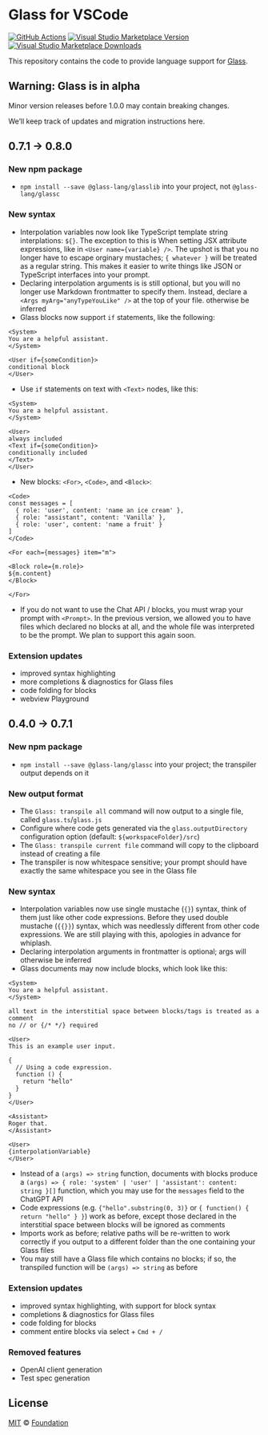 # Glass for VSCode

[![GitHub Actions](https://github.com/foundation-ui/glass/workflows/main/badge.svg)](https://github.com/foundation-ui/glass/actions/workflows/main.yml)
[![Visual Studio Marketplace Version](https://img.shields.io/visual-studio-marketplace/v/foundation.vscode-glass)](https://marketplace.visualstudio.com/items?itemName=foundation.vscode-glass)
[![Visual Studio Marketplace Downloads](https://img.shields.io/visual-studio-marketplace/d/foundation.vscode-glass)](https://marketplace.visualstudio.com/items?itemName=foundation.vscode-glass)

This repository contains the code to provide language support for [Glass](https://www.glass-lang.com).

## Warning: Glass is in alpha

Minor version releases before 1.0.0 may contain breaking changes.

We’ll keep track of updates and migration instructions here.

## 0.7.1 -> 0.8.0

### New npm package

- `npm install --save @glass-lang/glasslib` into your project, not `@glass-lang/glassc`

### New syntax

- Interpolation variables now look like TypeScript template string interplations: `${}`.
  The exception to this is When setting JSX attribute expressions, like in `<User name={variable} />`.
  The upshot is that you no longer have to escape orginary mustaches; `{ whatever }` will be treated
  as a regular string. This makes it easier to write things like JSON or TypeScript interfaces into your prompt.
- Declaring interpolation arguments is is still optional, but you will no longer use Markdown frontmatter to specify them.
  Instead, declare a `<Args myArg="anyTypeYouLike" />` at the top of your file.
  otherwise be inferred
- Glass blocks now support `if` statements, like the following:

```glass
<System>
You are a helpful assistant.
</System>

<User if={someCondition}>
conditional block
</User>
```

- Use `if` statements on text with `<Text>` nodes, like this:

```glass
<System>
You are a helpful assistant.
</System>

<User>
always included
<Text if={someCondition}>
conditionally included
</Text>
</User>
```

- New blocks: `<For>`, `<Code>`, and `<Block>`:

```glass
<Code>
const messages = [
  { role: 'user', content: 'name an ice cream' },
  { role: "assistant", content: 'Vanilla' },
  { role: 'user', content: 'name a fruit' }
]
</Code>

<For each={messages} item="m">

<Block role={m.role}>
${m.content}
</Block>

</For>
```

- If you do not want to use the Chat API / blocks, you must wrap your prompt with `<Prompt>`.
  In the previous version, we allowed you to have files which declared no blocks at all, and the whole file was interpreted
  to be the prompt. We plan to support this again soon.

### Extension updates

- improved syntax highlighting
- more completions & diagnostics for Glass files
- code folding for blocks
- webview Playground

## 0.4.0 -> 0.7.1

### New npm package

- `npm install --save @glass-lang/glassc` into your project;
  the transpiler output depends on it

### New output format

- The `Glass: transpile all` command will now output to a single file,
  called `glass.ts`/`glass.js`
- Configure where code gets generated via the `glass.outputDirectory`
  configuration option (default: `${workspaceFolder}/src`)
- The `Glass: transpile current file` command will copy to the clipboard
  instead of creating a file
- The transpiler is now whitespace sensitive; your prompt should have exactly
  the same whitespace you see in the Glass file

### New syntax

- Interpolation variables now use single mustache (`{}`) syntax, think of
  them just like other code expressions. Before they used double mustache
  (`{{}}`) syntax, which was needlessly different from other code expressions.
  We are still playing with this, apologies in advance for whiplash.
- Declaring interpolation arguments in frontmatter is optional; args will
  otherwise be inferred
- Glass documents may now include blocks, which look like this:

```glass
<System>
You are a helpful assistant.
</System>

all text in the interstitial space between blocks/tags is treated as a comment
no // or {/* */} required

<User>
This is an example user input.

{
  // Using a code expression.
  function () {
    return "hello"
  }
}
</User>

<Assistant>
Roger that.
</Assistant>

<User>
{interpolationVariable}
</User>
```

- Instead of a `(args) => string` function, documents with blocks produce a
  `(args) => { role: 'system' | 'user' | 'assistant': content: string }[]`
  function, which you may use for the `messages` field to the ChatGPT API
- Code expressions (e.g. `{"hello".substring(0, 3)}` or
  `{ function() { return "hello" } }`) work as before, except those declared
  in the interstitial space between blocks will be ignored as comments
- Imports work as before; relative paths will be re-written to work correctly
  if you output to a different folder than the one containing your Glass
  files
- You may still have a Glass file which contains no blocks; if so, the
  transpiled function will be `(args) => string` as before

### Extension updates

- improved syntax highlighting, with support for block syntax
- completions & diagnostics for Glass files
- code folding for blocks
- comment entire blocks via select + `Cmd + /`

### Removed features

- OpenAI client generation
- Test spec generation

## License

[MIT][] © [Foundation][glass]

[`@glass-lang/monaco`]: https://github.com/foundation-ui/vscode-glass/tree/main/packages/monaco
[`@glass-lang/language-server`]: https://github.com/foundation-ui/vscode-glass/tree/main/packages/language-server
[`@glass-lang/language-service`]: https://github.com/foundation-ui/vscode-glass/tree/main/packages/language-service
[`vscode-glass`]: https://github.com/foundation-ui/vscode-glass/tree/main/packages/vscode-glass
[glass]: https://foundation-ui.com
[language server protocol]: https://microsoft.github.io/language-server-protocol/
[monaco editor]: https://microsoft.github.io/monaco-editor/
[mit]: http://opensource.org/licenses/MIT
[visual studio code]: https://code.visualstudio.com/
